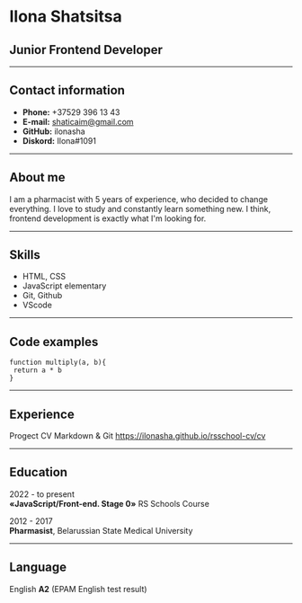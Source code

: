 # Ilona Shatsitsa 
## Junior Frontend Developer
------------------
## Contact information
+ **Phone:** +37529 396 13 43
+ **E-mail:** shaticaim@gmail.com
+ **GitHub:** ilonasha
+ **Diskord:** Ilona#1091

----------------
## About me

I am a pharmacist with 5 years of experience, who decided to change everything. I love to study and constantly learn something new.
I think, frontend development is exactly what I'm looking for.

----------------
## Skills
+ HTML, CSS
+ JavaScript elementary
+ Git, Github
+ VScode

----------------
## Code examples
```
function multiply(a, b){
 return a * b
}
```

-----------------
## Experience
Progect CV Markdown & Git
  https://ilonasha.github.io/rsschool-cv/cv

-----------------
## Education
2022 - to present   
  **«JavaScript/Front-end. Stage 0»** RS Schools Course 

2012 - 2017   
  **Pharmasist**, Belarussian State Medical University

-------------------
## Language
English **A2** (EPAM English test result)
